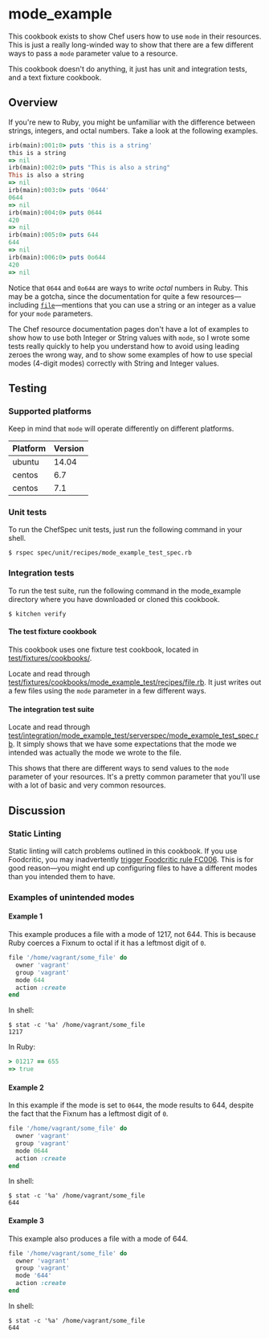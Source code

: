 # mode_example

This cookbook exists to show Chef users how to use `mode` in their resources. This is just a really long-winded way to show that there are a few different ways to pass a `mode` parameter value to a resource.

This cookbook doesn't do anything, it just has unit and integration tests, and a text fixture cookbook.

## Overview

If you're new to Ruby, you might be unfamiliar with the difference between strings, integers, and octal numbers. Take a look at the following examples.

```ruby
irb(main):001:0> puts 'this is a string'
this is a string
=> nil
irb(main):002:0> puts "This is also a string"
This is also a string
=> nil
irb(main):003:0> puts '0644'
0644
=> nil
irb(main):004:0> puts 0644
420
=> nil
irb(main):005:0> puts 644
644
=> nil
irb(main):006:0> puts 0o644
420
=> nil
```

Notice that `0644` and `0o644` are ways to write *octal* numbers in Ruby. This may be a gotcha, since the documentation for quite a few resources—including [`file`](https://docs.chef.io/resource_file.html)—mentions that you can use a string or an integer as a value for your `mode` parameters.

The Chef resource documentation pages don't have a lot of examples to show how to use both Integer or String values with `mode`, so I wrote some tests really quickly to help you understand how to avoid using leading zeroes the wrong way, and to show some examples of how to use special modes (4-digit modes) correctly with String and Integer values.

## Testing

### Supported platforms

Keep in mind that `mode` will operate differently on different platforms.

Platform | Version
---------|----------
ubuntu   | 14.04
centos   | 6.7
centos   | 7.1

### Unit tests

To run the ChefSpec unit tests, just run the following command in your shell.

```shell
$ rspec spec/unit/recipes/mode_example_test_spec.rb
```

### Integration tests

To run the test suite, run the following command in the mode_example directory where you have downloaded or cloned this cookbook.

```shell
$ kitchen verify
```

#### The test fixture cookbook

This cookbook uses one fixture test cookbook, located in [test/fixtures/cookbooks/](https://github.com/kevindickerson/mode_example/tree/master/test/fixtures/cookbooks/mode_example_test).

Locate and read through [test/fixtures/cookbooks/mode_example_test/recipes/file.rb](https://github.com/kevindickerson/mode_example/blob/master/test/fixtures/cookbooks/mode_example_test/recipes/file.rb). It just writes out a few files using the `mode` parameter in a few different ways.

#### The integration test suite

Locate and read through [test/integration/mode_example_test/serverspec/mode_example_test_spec.rb](https://github.com/kevindickerson/mode_example/blob/master/test/integration/mode_example_test/serverspec/mode_example_test_spec.rb). It simply shows that we have some expectations that the mode we intended was actually the mode we wrote to the file.

This shows that there are different ways to send values to the `mode` parameter of your resources. It's a pretty common parameter that you'll use with a lot of basic and very common resources.

## Discussion

### Static Linting

Static linting will catch problems outlined in this cookbook. If you use Foodcritic, you may inadvertently [trigger Foodcritic rule FC006](http://www.foodcritic.io/#FC006). This is for good reason—you might end up configuring files to have a different modes than you intended them to have.

### Examples of unintended modes

#### Example 1

This example produces a file with a mode of 1217, not 644. This is because Ruby coerces a Fixnum to octal if it has a leftmost digit of `0`.

```ruby
file '/home/vagrant/some_file' do
  owner 'vagrant'
  group 'vagrant'
  mode 644
  action :create
end
```

In shell:

```shell
$ stat -c '%a' /home/vagrant/some_file
1217
```

In Ruby:

```ruby
> 01217 == 655
=> true
```

#### Example 2

In this example if the mode is set to `0644`, the mode results to 644, despite the fact that the Fixnum has a leftmost digit of `0`.

```ruby
file '/home/vagrant/some_file' do
  owner 'vagrant'
  group 'vagrant'
  mode 0644
  action :create
end
```

In shell:

```shell
$ stat -c '%a' /home/vagrant/some_file
644
```

#### Example 3

This example also produces a file with a mode of 644.

```ruby
file '/home/vagrant/some_file' do
  owner 'vagrant'
  group 'vagrant'
  mode '644'
  action :create
end
```

In shell:

```shell
$ stat -c '%a' /home/vagrant/some_file
644
```
